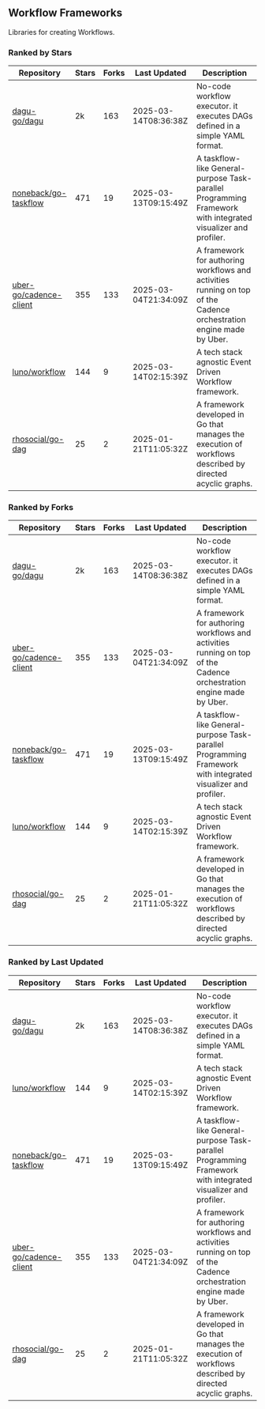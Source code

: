 ## Workflow Frameworks

Libraries for creating Workflows.

### Ranked by Stars

| Repository | Stars | Forks | Last Updated | Description | 
|------------|-------|-------|--------------|-------------|
| [dagu-go/dagu](https://github.com/dagu-go/dagu) | 2k | 163 | 2025-03-14T08:36:38Z |  No-code workflow executor. it executes DAGs defined in a simple YAML format. |
| [noneback/go-taskflow](https://github.com/noneback/go-taskflow) | 471 | 19 | 2025-03-13T09:15:49Z |  A taskflow-like General-purpose Task-parallel Programming Framework with integrated visualizer and profiler. |
| [uber-go/cadence-client](https://github.com/uber-go/cadence-client) | 355 | 133 | 2025-03-04T21:34:09Z |  A framework for authoring workflows and activities running on top of the Cadence orchestration engine made by Uber. |
| [luno/workflow](https://github.com/luno/workflow) | 144 | 9 | 2025-03-14T02:15:39Z |  A tech stack agnostic Event Driven Workflow framework. |
| [rhosocial/go-dag](https://github.com/rhosocial/go-dag) | 25 | 2 | 2025-01-21T11:05:32Z |  A framework developed in Go that manages the execution of workflows described by directed acyclic graphs. |

### Ranked by Forks

| Repository | Stars | Forks | Last Updated | Description | 
|------------|-------|-------|--------------|-------------|
| [dagu-go/dagu](https://github.com/dagu-go/dagu) | 2k | 163 | 2025-03-14T08:36:38Z |  No-code workflow executor. it executes DAGs defined in a simple YAML format. |
| [uber-go/cadence-client](https://github.com/uber-go/cadence-client) | 355 | 133 | 2025-03-04T21:34:09Z |  A framework for authoring workflows and activities running on top of the Cadence orchestration engine made by Uber. |
| [noneback/go-taskflow](https://github.com/noneback/go-taskflow) | 471 | 19 | 2025-03-13T09:15:49Z |  A taskflow-like General-purpose Task-parallel Programming Framework with integrated visualizer and profiler. |
| [luno/workflow](https://github.com/luno/workflow) | 144 | 9 | 2025-03-14T02:15:39Z |  A tech stack agnostic Event Driven Workflow framework. |
| [rhosocial/go-dag](https://github.com/rhosocial/go-dag) | 25 | 2 | 2025-01-21T11:05:32Z |  A framework developed in Go that manages the execution of workflows described by directed acyclic graphs. |

### Ranked by Last Updated

| Repository | Stars | Forks | Last Updated | Description | 
|------------|-------|-------|--------------|-------------|
| [dagu-go/dagu](https://github.com/dagu-go/dagu) | 2k | 163 | 2025-03-14T08:36:38Z |  No-code workflow executor. it executes DAGs defined in a simple YAML format. |
| [luno/workflow](https://github.com/luno/workflow) | 144 | 9 | 2025-03-14T02:15:39Z |  A tech stack agnostic Event Driven Workflow framework. |
| [noneback/go-taskflow](https://github.com/noneback/go-taskflow) | 471 | 19 | 2025-03-13T09:15:49Z |  A taskflow-like General-purpose Task-parallel Programming Framework with integrated visualizer and profiler. |
| [uber-go/cadence-client](https://github.com/uber-go/cadence-client) | 355 | 133 | 2025-03-04T21:34:09Z |  A framework for authoring workflows and activities running on top of the Cadence orchestration engine made by Uber. |
| [rhosocial/go-dag](https://github.com/rhosocial/go-dag) | 25 | 2 | 2025-01-21T11:05:32Z |  A framework developed in Go that manages the execution of workflows described by directed acyclic graphs. |

